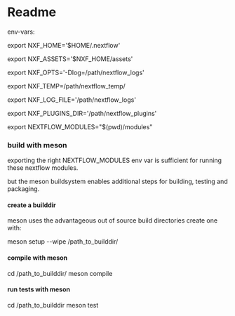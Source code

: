 # Readme
env-vars:

export NXF_HOME='$HOME/.nextflow'

export NXF_ASSETS='$NXF_HOME/assets'

export NXF_OPTS='-Dlog=/path/nextflow_logs'

export NXF_TEMP=/path/nextflow_temp/

export NXF_LOG_FILE='/path/nextflow_logs'

export NXF_PLUGINS_DIR='/path/nextflow_plugins'

export NEXTFLOW_MODULES="$(pwd)/modules"

### build with meson

exporting the right NEXTFLOW_MODULES env var is sufficient for running these nextflow modules.

but the meson buildsystem enables additional steps for building, testing and packaging.

#### create a builddir

meson uses the advantageous out of source build directories
create one with:

meson setup --wipe /path_to_builddir/

#### compile with meson

cd /path_to_builddir/
meson compile

#### run tests with meson

cd /path_to_builddir
meson test
